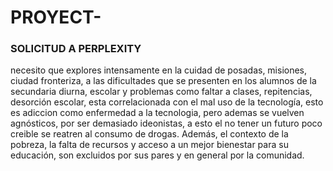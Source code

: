 # PROYECT-
### SOLICITUD A PERPLEXITY
necesito que explores intensamente en la cuidad de posadas, misiones, ciudad fronteriza, a las dificultades que se presenten en los alumnos de la secundaria diurna, escolar y problemas como faltar a clases, repitencias, desorción escolar, esta correlacionada con el mal uso de la tecnología, esto es adiccion como enfermedad a la tecnologia, pero ademas se vuelven agnósticos, por ser demasiado ideonistas, a esto el no tener un futuro poco creible se reatren al consumo de drogas. Además, el contexto de la pobreza, la falta de recursos y acceso a un mejor bienestar para su educación, son excluidos por sus pares y en general por la comunidad.
